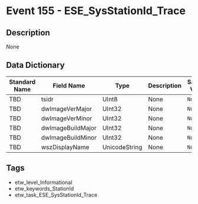 # Event 155 - ESE_SysStationId_Trace

## Description
None

## Data Dictionary
|Standard Name|Field Name|Type|Description|Sample Value|
|---|---|---|---|---|
|TBD|tsidr|UInt8|None|`None`|
|TBD|dwImageVerMajor|UInt32|None|`None`|
|TBD|dwImageVerMinor|UInt32|None|`None`|
|TBD|dwImageBuildMajor|UInt32|None|`None`|
|TBD|dwImageBuildMinor|UInt32|None|`None`|
|TBD|wszDisplayName|UnicodeString|None|`None`|

## Tags
* etw_level_Informational
* etw_keywords_StationId
* etw_task_ESE_SysStationId_Trace